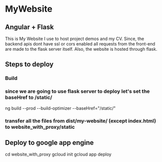 # MyWebsite

## Angular + Flask 

This is My Website I use to host project demos and my CV.
Since, the backend apis dont have ssl or cors enabled all requests from the front-end are made to the flask server itself. Also, the website is hosted through flask.

## Steps to deploy

### Build 
### since we are going to use flask server to deploy let's set the baseHref to /static/ 

ng build --prod --build-optimizer --baseHref="/static/"
  
### transfer all the files from dist/my-website/ (except  index.html)  to website_with_proxy/static

## Deploy to google app engine
cd website_with_proxy
gcloud init
gcloud app deploy



